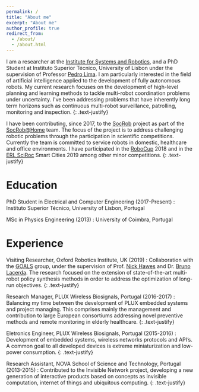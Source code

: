 ```yaml
---
permalink: /
title: "About me"
excerpt: "About me"
author_profile: true
redirect_from: 
  - /about/
  - /about.html
---
```


 I am a researcher at the [Institute for Systems and Robotics](https://welcome.isr.tecnico.ulisboa.pt), and a PhD Student at Instituto Superior Técnico, University of Lisbon under the supervision of Professor [Pedro Lima](http://users.isr.ist.utl.pt/~pal/index.html). I am particularly interested in the field of artificial intelligence applied to the development of fully autonomous robots. My current research focuses on the development of high-level planning and learning methods to tackle multi-robot coordination problems under uncertainty. I've been addressing problems that have inherently long term horizons such as continuous multi-robot surveillance, patrolling, monitoring and inspection.
 {: .text-justify}

 I have been contributing, since 2017, to the [SocRob](https://irsgroup.isr.tecnico.ulisboa.pt/socrob/) project as part of the [SocRob@Home](https://irsgroup.isr.tecnico.ulisboa.pt/projects/socrob-home/) team. The focus of the project is to address challenging robotic problems through the participation in scientific competitions. Currently the team is committed to service robots in domestic, healthcare and office environments. I have participated in the [RoboCup](https://www.robocup.org) 2018 and in the [ERL SciRoc](https://www.eu-robotics.net/robotics_league/index.html) Smart Cities 2019 among other minor competitions.
 {: .text-justify}

Education
======
<i class="fas fa-graduation-cap" aria-hidden="true"></i> PhD Student in Electrical and Computer Engineering (2017-Present)
:   Instituto Superior Técnico, University of Lisbon, Portugal

<i class="fas fa-graduation-cap" aria-hidden="true"></i> MSc in Physics Engineering (2013)
:   University of Coimbra, Portugal

Experience
======
<i class="fas fa-building" aria-hidden="true"></i> Visiting Researcher, Oxford Robotics Institute, UK (2019)
:   Collaboration with the [GOALS](https://ori.ox.ac.uk/labs/goals/) group, under the supervision of Prof. [Nick Hawes](https://www.robots.ox.ac.uk/~nickh/) and Dr. [Bruno Lacerda](https://ori.ox.ac.uk/people/bruno-lacerda/). The research focused on the extension of state-of-the-art multi-robot policy synthesis methods in order to address the optimization of long-run objectives.
{: .text-justify}

<i class="fas fa-building" aria-hidden="true"></i> Research Manager, PLUX Wireless Biosignals, Portugal (2016-2017)
:   Balancing my time between the development of PLUX embedded systems and project managing. This comprises mainly the management and contribution to large European consortiums addressing novel preventive methods and remote monitoring in elderly healthcare.
{: .text-justify}

<i class="fas fa-building" aria-hidden="true"></i> Eletronics Engineer, PLUX Wireless Biosignals, Portugal (2015-2016)
:   Development of embedded systems, wireless networks protocols and API’s. A common goal to all developed devices is extreme miniaturization and low-power consumption.
{: .text-justify}

<i class="fas fa-building" aria-hidden="true"></i> Research Assistant, NOVA School of Science and Technology, Portugal (2013-2015)
:   Contributed to the Invisible Network project, developing a new generation of interactive products based on concepts as invisible computation, internet of things and ubiquitous computing.
{: .text-justify}
